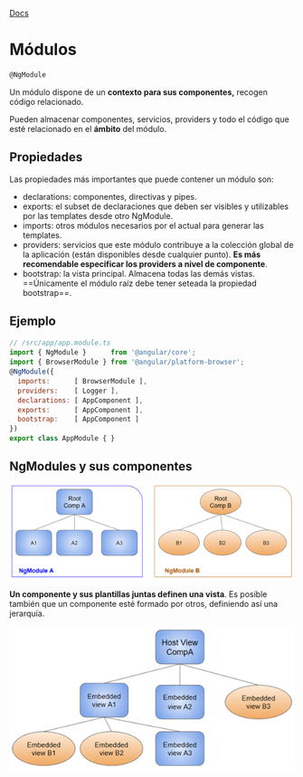 [Docs](<https://angular.io/guide/ngmodules>)

# Módulos

```js
@NgModule
```

Un módulo dispone de un **contexto para sus componentes,** recogen código relacionado.

Pueden almacenar componentes, servicios, providers y todo el código que esté relacionado en el **ámbito** del módulo. 

## Propiedades

Las propiedades más importantes que puede contener un módulo son:

- declarations: componentes, directivas y pipes.
- exports: el subset de declaraciones que deben ser visibles y utilizables por las templates desde otro NgModule.
- imports: otros módulos necesarios por el actual para generar las templates.
- providers: servicios que este módulo contribuye a la colección global de la aplicación (están disponibles desde cualquier punto). **Es más recomendable especificar los providers a nivel de componente**.
- bootstrap: la vista principal. Almacena todas las demás vistas. ==Únicamente el módulo raíz debe tener seteada la propiedad bootstrap==.

## Ejemplo

```js
// /src/app/app.module.ts
import { NgModule }      from '@angular/core';
import { BrowserModule } from '@angular/platform-browser';
@NgModule({
  imports:      [ BrowserModule ],
  providers:    [ Logger ],
  declarations: [ AppComponent ],
  exports:      [ AppComponent ],
  bootstrap:    [ AppComponent ]
})
export class AppModule { }
```

## NgModules y sus componentes

![Component compilation context](img/compilation-context.png)

**Un componente y sus plantillas juntas definen una vista**. Es posible también que un componente esté formado por otros, definiendo así una jerarquía.

![View hierarchy](img/view-hierarchy.png)
